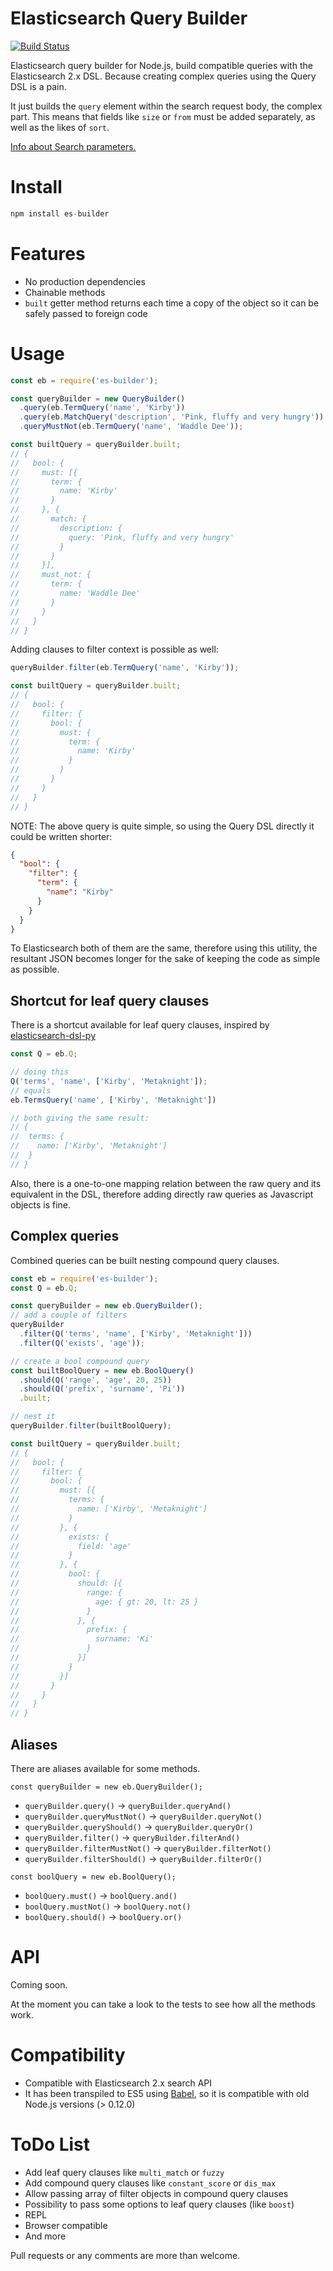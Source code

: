# Elasticsearch Query Builder

[![Build Status](https://travis-ci.org/antonvs2/es-builder.svg?branch=master)](https://travis-ci.org/antonvs2/es-builder)

Elasticsearch query builder for Node.js, build compatible queries with the Elasticsearch 2.x DSL. Because creating complex queries using the Query DSL is a pain.

It just builds the `query` element within the search request body, the complex part. This means that fields like `size` or `from` must be added separately, as well as the likes of `sort`.

[Info about Search parameters.](https://www.elastic.co/guide/en/elasticsearch/reference/current/search-request-body.html#_parameters_4)

# Install

```js
npm install es-builder
```

# Features

- No production dependencies
- Chainable methods
- `built` getter method returns each time a copy of the object so it can be safely passed to foreign code

# Usage

```js
const eb = require('es-builder');

const queryBuilder = new QueryBuilder()
  .query(eb.TermQuery('name', 'Kirby'))
  .query(eb.MatchQuery('description', 'Pink, fluffy and very hungry'))
  .queryMustNot(eb.TermQuery('name', 'Waddle Dee'));

const builtQuery = queryBuilder.built;
// {
//   bool: {
//     must: [{
//       term: {
//         name: 'Kirby'
//       }
//     }, {
//       match: {
//         description: {
//           query: 'Pink, fluffy and very hungry'
//         }
//       }
//     }],
//     must_not: {
//       term: {
//         name: 'Waddle Dee'
//       }
//     }
//   }
// }
```

Adding clauses to filter context is possible as well:

```js
queryBuilder.filter(eb.TermQuery('name', 'Kirby'));

const builtQuery = queryBuilder.built;
// {
//   bool: {
//     filter: {
//       bool: {
//         must: {
//           term: {
//             name: 'Kirby'
//           }
//         }
//       }
//     }
//   }
// }
```

NOTE: The above query is quite simple, so using the Query DSL directly it could be written shorter:

```json
{
  "bool": {
    "filter": {
      "term": {
        "name": "Kirby"
      }
    }
  }
}
```

To Elasticsearch both of them are the same, therefore using this utility, the resultant JSON becomes longer for the sake of keeping the code as simple as possible.

## Shortcut for leaf query clauses

There is a shortcut available for leaf query clauses, inspired by [elasticsearch-dsl-py](https://github.com/elastic/elasticsearch-dsl-py)

```js
const Q = eb.Q;

// doing this
Q('terms', 'name', ['Kirby', 'Metaknight']);
// equals
eb.TermsQuery('name', ['Kirby', 'Metaknight'])

// both giving the same result:
// {
//  terms: {
//    name: ['Kirby', 'Metaknight']
//  }
// }
```

Also, there is a one-to-one mapping relation between the raw query and its equivalent in the DSL, therefore adding directly raw queries as Javascript objects is fine.

## Complex queries

Combined queries can be built nesting compound query clauses.

```js
const eb = require('es-builder');
const Q = eb.Q;

const queryBuilder = new eb.QueryBuilder();
// add a couple of filters
queryBuilder
  .filter(Q('terms', 'name', ['Kirby', 'Metaknight']))
  .filter(Q('exists', 'age'));

// create a bool compound query
const builtBoolQuery = new eb.BoolQuery()
  .should(Q('range', 'age', 20, 25))
  .should(Q('prefix', 'surname', 'Pi'))
  .built;

// nest it
queryBuilder.filter(builtBoolQuery);

const builtQuery = queryBuilder.built;
// {
//   bool: {
//     filter: {
//       bool: {
//         must: [{
//           terms: {
//             name: ['Kirby', 'Metaknight']
//           }
//         }, {
//           exists: {
//             field: 'age'
//           }
//         }, {
//           bool: {
//             should: [{
//               range: {
//                 age: { gt: 20, lt: 25 }
//               }
//             }, {
//               prefix: {
//                 surname: 'Ki'
//               }
//             }]
//           }
//         }]
//       }
//     }
//   }
// }
```

## Aliases

There are aliases available for some methods.

`const queryBuilder = new eb.QueryBuilder();`
- `queryBuilder.query()` → `queryBuilder.queryAnd()`
- `queryBuilder.queryMustNot()` → `queryBuilder.queryNot()`
- `queryBuilder.queryShould()` → `queryBuilder.queryOr()`
- `queryBuilder.filter()` → `queryBuilder.filterAnd()`
- `queryBuilder.filterMustNot()` → `queryBuilder.filterNot()`
- `queryBuilder.filterShould()` → `queryBuilder.filterOr()`

`const boolQuery = new eb.BoolQuery();`
- `boolQuery.must()` → `boolQuery.and()`
- `boolQuery.mustNot()` → `boolQuery.not()`
- `boolQuery.should()` → `boolQuery.or()`

# API

Coming soon. 

At the moment you can take a look to the tests to see how all the methods work.

# Compatibility

- Compatible with Elasticsearch 2.x search API
- It has been transpiled to ES5 using [Babel](https://babeljs.io/), so it is compatible with old Node.js versions (> 0.12.0)

# ToDo List

- Add leaf query clauses like `multi_match` or `fuzzy`
- Add compound query clauses like `constant_score` or `dis_max`
- Allow passing array of filter objects in compound query clauses
- Possibility to pass some options to leaf query clauses (like `boost`)
- REPL
- Browser compatible
- And more

Pull requests or any comments are more than welcome.
